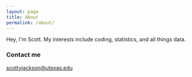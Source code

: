 ```yaml
---
layout: page
title: About
permalink: /about/
---
```


Hey, I'm Scott. My interests include coding, statistics, and all things data. 

### Contact me

[scottyjackson@utexas.edu](mailto:scottyjackson@utexas.edu)